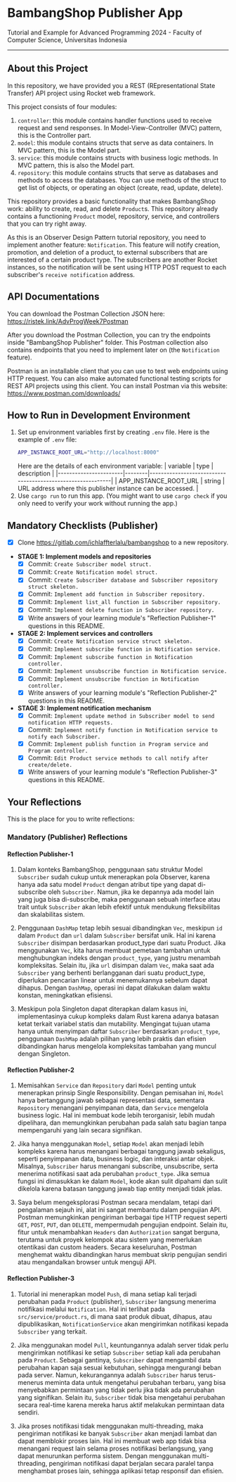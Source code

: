 # BambangShop Publisher App
Tutorial and Example for Advanced Programming 2024 - Faculty of Computer Science, Universitas Indonesia

---

## About this Project
In this repository, we have provided you a REST (REpresentational State Transfer) API project using Rocket web framework.

This project consists of four modules:
1.  `controller`: this module contains handler functions used to receive request and send responses.
    In Model-View-Controller (MVC) pattern, this is the Controller part.
2.  `model`: this module contains structs that serve as data containers.
    In MVC pattern, this is the Model part.
3.  `service`: this module contains structs with business logic methods.
    In MVC pattern, this is also the Model part.
4.  `repository`: this module contains structs that serve as databases and methods to access the databases.
    You can use methods of the struct to get list of objects, or operating an object (create, read, update, delete).

This repository provides a basic functionality that makes BambangShop work: ability to create, read, and delete `Product`s.
This repository already contains a functioning `Product` model, repository, service, and controllers that you can try right away.

As this is an Observer Design Pattern tutorial repository, you need to implement another feature: `Notification`.
This feature will notify creation, promotion, and deletion of a product, to external subscribers that are interested of a certain product type.
The subscribers are another Rocket instances, so the notification will be sent using HTTP POST request to each subscriber's `receive notification` address.

## API Documentations

You can download the Postman Collection JSON here: https://ristek.link/AdvProgWeek7Postman

After you download the Postman Collection, you can try the endpoints inside "BambangShop Publisher" folder.
This Postman collection also contains endpoints that you need to implement later on (the `Notification` feature).

Postman is an installable client that you can use to test web endpoints using HTTP request.
You can also make automated functional testing scripts for REST API projects using this client.
You can install Postman via this website: https://www.postman.com/downloads/

## How to Run in Development Environment
1.  Set up environment variables first by creating `.env` file.
    Here is the example of `.env` file:
    ```bash
    APP_INSTANCE_ROOT_URL="http://localhost:8000"
    ```
    Here are the details of each environment variable:
    | variable              | type   | description                                                |
    |-----------------------|--------|------------------------------------------------------------|
    | APP_INSTANCE_ROOT_URL | string | URL address where this publisher instance can be accessed. |
2.  Use `cargo run` to run this app.
    (You might want to use `cargo check` if you only need to verify your work without running the app.)

## Mandatory Checklists (Publisher)
-   [x] Clone https://gitlab.com/ichlaffterlalu/bambangshop to a new repository.
-   **STAGE 1: Implement models and repositories**
    -   [x] Commit: `Create Subscriber model struct.`
    -   [x] Commit: `Create Notification model struct.`
    -   [x] Commit: `Create Subscriber database and Subscriber repository struct skeleton.`
    -   [x] Commit: `Implement add function in Subscriber repository.`
    -   [x] Commit: `Implement list_all function in Subscriber repository.`
    -   [x] Commit: `Implement delete function in Subscriber repository.`
    -   [x] Write answers of your learning module's "Reflection Publisher-1" questions in this README.
-   **STAGE 2: Implement services and controllers**
    -   [x] Commit: `Create Notification service struct skeleton.`
    -   [x] Commit: `Implement subscribe function in Notification service.`
    -   [x] Commit: `Implement subscribe function in Notification controller.`
    -   [x] Commit: `Implement unsubscribe function in Notification service.`
    -   [x] Commit: `Implement unsubscribe function in Notification controller.`
    -   [x] Write answers of your learning module's "Reflection Publisher-2" questions in this README.
-   **STAGE 3: Implement notification mechanism**
    -   [x] Commit: `Implement update method in Subscriber model to send notification HTTP requests.`
    -   [x] Commit: `Implement notify function in Notification service to notify each Subscriber.`
    -   [x] Commit: `Implement publish function in Program service and Program controller.`
    -   [x] Commit: `Edit Product service methods to call notify after create/delete.`
    -   [x] Write answers of your learning module's "Reflection Publisher-3" questions in this README.

## Your Reflections
This is the place for you to write reflections:

### Mandatory (Publisher) Reflections

#### Reflection Publisher-1
1. Dalam konteks BambangShop, penggunaan satu struktur Model `Subscriber` sudah cukup untuk menerapkan pola Observer, karena hanya ada satu model `Product` dengan atribut tipe yang dapat di-subscribe oleh `Subscriber`. Namun, jika ke depannya ada model lain yang juga bisa di-subscribe, maka penggunaan sebuah interface atau trait untuk `Subscriber` akan lebih efektif untuk mendukung fleksibilitas dan skalabilitas sistem.  

2. Penggunaan `DashMap` tetap lebih sesuai dibandingkan `Vec`, meskipun `id` dalam `Product` dan `url` dalam `Subscriber` bersifat unik. Hal ini karena `Subscriber` disimpan berdasarkan product_type dari suatu Product. Jika menggunakan `Vec`, kita harus membuat pemetaan tambahan untuk menghubungkan indeks dengan `product_type`, yang justru menambah kompleksitas. Selain itu, jika `url` disimpan dalam `Vec`, maka saat ada `Subscriber` yang berhenti berlangganan dari suatu product_type, diperlukan pencarian linear untuk menemukannya sebelum dapat dihapus. Dengan `DashMap`, operasi ini dapat dilakukan dalam waktu konstan, meningkatkan efisiensi.  

3. Meskipun pola Singleton dapat diterapkan dalam kasus ini, implementasinya cukup kompleks dalam Rust karena adanya batasan ketat terkait variabel statis dan mutability. Mengingat tujuan utama hanya untuk menyimpan daftar `Subscriber` berdasarkan `product_type`, penggunaan `DashMap` adalah pilihan yang lebih praktis dan efisien dibandingkan harus mengelola kompleksitas tambahan yang muncul dengan Singleton.  

#### Reflection Publisher-2
1. Memisahkan `Service` dan `Repository` dari `Model` penting untuk menerapkan prinsip Single Responsibility. Dengan pemisahan ini, `Model` hanya bertanggung jawab sebagai representasi data, sementara `Repository` menangani penyimpanan data, dan `Service` mengelola business logic. Hal ini membuat kode lebih terorganisir, lebih mudah dipelihara, dan memungkinkan perubahan pada salah satu bagian tanpa mempengaruhi yang lain secara signifikan.  

2. Jika hanya menggunakan `Model`, setiap `Model` akan menjadi lebih kompleks karena harus menangani berbagai tanggung jawab sekaligus, seperti penyimpanan data, business logic, dan interaksi antar objek. Misalnya, `Subscriber` harus menangani subscribe, unsubscribe, serta menerima notifikasi saat ada perubahan `product_type`. Jika semua fungsi ini dimasukkan ke dalam `Model`, kode akan sulit dipahami dan sulit dikelola karena batasan tanggung jawab tiap entity menjadi tidak jelas.  

3. Saya belum mengeksplorasi Postman secara mendalam, tetapi dari pengalaman sejauh ini, alat ini sangat membantu dalam pengujian API. Postman memungkinkan pengiriman berbagai tipe HTTP request seperti `GET`, `POST`, `PUT`, dan `DELETE`, mempermudah pengujian endpoint. Selain itu, fitur untuk menambahkan `Headers` dan `Authorization` sangat berguna, terutama untuk proyek kelompok atau sistem yang memerlukan otentikasi dan custom headers. Secara keseluruhan, Postman menghemat waktu dibandingkan harus membuat skrip pengujian sendiri atau mengandalkan browser untuk menguji API.

#### Reflection Publisher-3
1. Tutorial ini menerapkan model `Push`, di mana setiap kali terjadi perubahan pada `Product` (publisher), `Subscriber` langsung menerima notifikasi melalui `Notification`. Hal ini terlihat pada `src/service/product.rs`, di mana saat produk dibuat, dihapus, atau dipublikasikan, `NotificationService` akan mengirimkan notifikasi kepada `Subscriber` yang terkait.  

2. Jika menggunakan model `Pull`, keuntungannya adalah server tidak perlu mengirimkan notifikasi ke setiap `Subscriber` setiap kali ada perubahan pada `Product`. Sebagai gantinya, `Subscriber` dapat mengambil data perubahan kapan saja sesuai kebutuhan, sehingga mengurangi beban pada server. Namun, kekurangannya adalah `Subscriber` harus terus-menerus meminta data untuk mengetahui perubahan terbaru, yang bisa menyebabkan permintaan yang tidak perlu jika tidak ada perubahan yang signifikan. Selain itu, `Subscriber` tidak bisa mengetahui perubahan secara real-time karena mereka harus aktif melakukan permintaan data sendiri.

3. Jika proses notifikasi tidak menggunakan multi-threading, maka pengiriman notifikasi ke banyak `Subscriber` akan menjadi lambat dan dapat memblokir proses lain. Hal ini membuat web app tidak bisa menangani request lain selama proses notifikasi berlangsung, yang dapat menurunkan performa sistem. Dengan menggunakan multi-threading, pengiriman notifikasi dapat berjalan secara paralel tanpa menghambat proses lain, sehingga aplikasi tetap responsif dan efisien.
